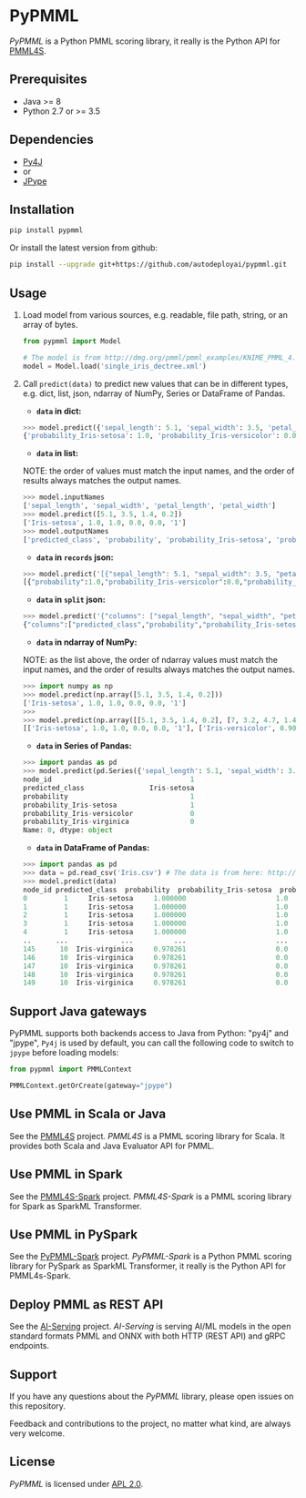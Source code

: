 # PyPMML

_PyPMML_ is a Python PMML scoring library, it really is the Python API for [PMML4S](https://github.com/autodeployai/pmml4s).

## Prerequisites
 - Java >= 8
 - Python 2.7 or >= 3.5

## Dependencies
  - [Py4J](https://www.py4j.org/)
  - or
  - [JPype](https://www.jpype.org/)

## Installation

```bash
pip install pypmml
```

Or install the latest version from github:

```bash
pip install --upgrade git+https://github.com/autodeployai/pypmml.git
```

## Usage
1. Load model from various sources, e.g. readable, file path, string, or an array of bytes.

    ```python
    from pypmml import Model
    
    # The model is from http://dmg.org/pmml/pmml_examples/KNIME_PMML_4.1_Examples/single_iris_dectree.xml
    model = Model.load('single_iris_dectree.xml')
    ```

2. Call `predict(data)` to predict new values that can be in different types, e.g. dict, list, json, ndarray of NumPy, Series or DataFrame of Pandas.

    * **`data` in dict:**

    ```python
    >>> model.predict({'sepal_length': 5.1, 'sepal_width': 3.5, 'petal_length': 1.4, 'petal_width': 0.2})
    {'probability_Iris-setosa': 1.0, 'probability_Iris-versicolor': 0.0, 'probability': 1.0, 'predicted_class': 'Iris-setosa', 'probability_Iris-virginica': 0.0, 'node_id': '1'}
    ```

    * **`data` in list:** 
    
    NOTE: the order of values must match the input names, and the order of results always matches the output names.

    ```python
    >>> model.inputNames
    ['sepal_length', 'sepal_width', 'petal_length', 'petal_width']
    >>> model.predict([5.1, 3.5, 1.4, 0.2])
    ['Iris-setosa', 1.0, 1.0, 0.0, 0.0, '1']
    >>> model.outputNames
    ['predicted_class', 'probability', 'probability_Iris-setosa', 'probability_Iris-versicolor', 'probability_Iris-virginica', 'node_id']
    ```
    
    * **`data` in `records` json:**

    ```python
    >>> model.predict('[{"sepal_length": 5.1, "sepal_width": 3.5, "petal_length": 1.4, "petal_width": 0.2}]')
    [{"probability":1.0,"probability_Iris-versicolor":0.0,"probability_Iris-setosa":1.0,"probability_Iris-virginica":0.0,"predicted_class":"Iris-setosa","node_id":"1"}]
    ```

    * **`data` in `split` json:**
 
    ```python
    >>> model.predict('{"columns": ["sepal_length", "sepal_width", "petal_length", "petal_width"], "data": [[5.1, 3.5, 1.4, 0.2]]}')
    {"columns":["predicted_class","probability","probability_Iris-setosa","probability_Iris-versicolor","probability_Iris-virginica","node_id"],"data":[["Iris-setosa",1.0,1.0,0.0,0.0,"1"]]}
    ```

    * **`data` in ndarray of NumPy:**

    NOTE: as the list above, the order of ndarray values must match the input names, and the order of results always matches the output names.
    ```python
    >>> import numpy as np
    >>> model.predict(np.array([5.1, 3.5, 1.4, 0.2]))
    ['Iris-setosa', 1.0, 1.0, 0.0, 0.0, '1']
    >>> 
    >>> model.predict(np.array([[5.1, 3.5, 1.4, 0.2], [7, 3.2, 4.7, 1.4]]))
    [['Iris-setosa', 1.0, 1.0, 0.0, 0.0, '1'], ['Iris-versicolor', 0.9074074074074074, 0.0, 0.9074074074074074, 0.09259259259259259, '3']]
    ```

    * **`data` in Series of Pandas:**
    
    ```python
    >>> import pandas as pd
    >>> model.predict(pd.Series({'sepal_length': 5.1, 'sepal_width': 3.5, 'petal_length': 1.4, 'petal_width': 0.2}))
    node_id                                  1
    predicted_class                Iris-setosa
    probability                              1
    probability_Iris-setosa                  1
    probability_Iris-versicolor              0
    probability_Iris-virginica               0
    Name: 0, dtype: object
    ```

    * **`data` in DataFrame of Pandas:**

    ```python
    >>> import pandas as pd
    >>> data = pd.read_csv('Iris.csv') # The data is from here: http://dmg.org/pmml/pmml_examples/Iris.csv
    >>> model.predict(data)
    node_id predicted_class  probability  probability_Iris-setosa  probability_Iris-versicolor  probability_Iris-virginica
    0         1     Iris-setosa     1.000000                      1.0                     0.000000                    0.000000
    1         1     Iris-setosa     1.000000                      1.0                     0.000000                    0.000000
    2         1     Iris-setosa     1.000000                      1.0                     0.000000                    0.000000
    3         1     Iris-setosa     1.000000                      1.0                     0.000000                    0.000000
    4         1     Iris-setosa     1.000000                      1.0                     0.000000                    0.000000
    ..      ...             ...          ...                      ...                          ...                         ...
    145      10  Iris-virginica     0.978261                      0.0                     0.021739                    0.978261
    146      10  Iris-virginica     0.978261                      0.0                     0.021739                    0.978261
    147      10  Iris-virginica     0.978261                      0.0                     0.021739                    0.978261
    148      10  Iris-virginica     0.978261                      0.0                     0.021739                    0.978261
    149      10  Iris-virginica     0.978261                      0.0                     0.021739                    0.978261
    ```
## Support Java gateways
PyPMML supports both backends access to Java from Python: "py4j" and "jpype", `Py4j` is used by default, you can call the following code to switch to `jpype` before loading models:
```python
from pypmml import PMMLContext

PMMLContext.getOrCreate(gateway="jpype")
```

## Use PMML in Scala or Java
See the [PMML4S](https://github.com/autodeployai/pmml4s) project. _PMML4S_ is a PMML scoring library for Scala. It provides both Scala and Java Evaluator API for PMML.

## Use PMML in Spark
See the [PMML4S-Spark](https://github.com/autodeployai/pmml4s-spark) project. _PMML4S-Spark_ is a PMML scoring library for Spark as SparkML Transformer.

## Use PMML in PySpark
See the [PyPMML-Spark](https://github.com/autodeployai/pypmml-spark) project. _PyPMML-Spark_ is a Python PMML scoring library for PySpark as SparkML Transformer, it really is the Python API for PMML4s-Spark.

## Deploy PMML as REST API
See the [AI-Serving](https://github.com/autodeployai/ai-serving) project. _AI-Serving_ is serving AI/ML models in the open standard formats PMML and ONNX with both HTTP (REST API) and gRPC endpoints.

## Support
If you have any questions about the _PyPMML_ library, please open issues on this repository.

Feedback and contributions to the project, no matter what kind, are always very welcome. 

## License
_PyPMML_ is licensed under [APL 2.0](http://www.apache.org/licenses/LICENSE-2.0).
